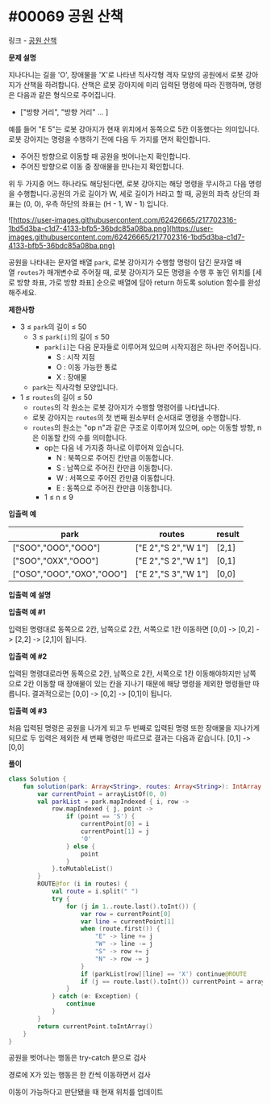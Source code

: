 # #00069 공원 산책

링크 - [공원 산책](https://school.programmers.co.kr/learn/courses/30/lessons/172928)

**문제 설명**

지나다니는 길을 'O', 장애물을 'X'로 나타낸 직사각형 격자 모양의 공원에서 로봇 강아지가 산책을 하려합니다. 산책은 로봇 강아지에 미리 입력된 명령에 따라 진행하며, 명령은 다음과 같은 형식으로 주어집니다.

- ["방향 거리", "방향 거리" … ]

예를 들어 "E 5"는 로봇 강아지가 현재 위치에서 동쪽으로 5칸 이동했다는 의미입니다. 로봇 강아지는 명령을 수행하기 전에 다음 두 가지를 먼저 확인합니다.

- 주어진 방향으로 이동할 때 공원을 벗어나는지 확인합니다.
- 주어진 방향으로 이동 중 장애물을 만나는지 확인합니다.

위 두 가지중 어느 하나라도 해당된다면, 로봇 강아지는 해당 명령을 무시하고 다음 명령을 수행합니다.공원의 가로 길이가 W, 세로 길이가 H라고 할 때, 공원의 좌측 상단의 좌표는 (0, 0), 우측 하단의 좌표는 (H - 1, W - 1) 입니다.

![https://user-images.githubusercontent.com/62426665/217702316-1bd5d3ba-c1d7-4133-bfb5-36bdc85a08ba.png](https://user-images.githubusercontent.com/62426665/217702316-1bd5d3ba-c1d7-4133-bfb5-36bdc85a08ba.png)

공원을 나타내는 문자열 배열 `park`, 로봇 강아지가 수행할 명령이 담긴 문자열 배열 `routes`가 매개변수로 주어질 때, 로봇 강아지가 모든 명령을 수행 후 놓인 위치를 [세로 방향 좌표, 가로 방향 좌표] 순으로 배열에 담아 return 하도록 solution 함수를 완성해주세요.

****제한사항****

- 3 ≤ `park`의 길이 ≤ 50
    - 3 ≤ `park[i]`의 길이 ≤ 50
        - `park[i]`는 다음 문자들로 이루어져 있으며 시작지점은 하나만 주어집니다.
            - S : 시작 지점
            - O : 이동 가능한 통로
            - X : 장애물
    - `park`는 직사각형 모양입니다.
- 1 ≤ `routes`의 길이 ≤ 50
    - `routes`의 각 원소는 로봇 강아지가 수행할 명령어를 나타냅니다.
    - 로봇 강아지는 `routes`의 첫 번째 원소부터 순서대로 명령을 수행합니다.
    - `routes`의 원소는 "op n"과 같은 구조로 이루어져 있으며, op는 이동할 방향, n은 이동할 칸의 수를 의미합니다.
        - op는 다음 네 가지중 하나로 이루어져 있습니다.
            - N : 북쪽으로 주어진 칸만큼 이동합니다.
            - S : 남쪽으로 주어진 칸만큼 이동합니다.
            - W : 서쪽으로 주어진 칸만큼 이동합니다.
            - E : 동쪽으로 주어진 칸만큼 이동합니다.
        - 1 ≤ n ≤ 9

****입출력 예****

| park | routes | result |
| --- | --- | --- |
| ["SOO","OOO","OOO"] | ["E 2","S 2","W 1"] | [2,1] |
| ["SOO","OXX","OOO"] | ["E 2","S 2","W 1"] | [0,1] |
| ["OSO","OOO","OXO","OOO"] | ["E 2","S 3","W 1"] | [0,0] |

****입출력 예 설명****

****입출력 예 #1****

입력된 명령대로 동쪽으로 2칸, 남쪽으로 2칸, 서쪽으로 1칸 이동하면 [0,0] -> [0,2] -> [2,2] -> [2,1]이 됩니다.

****입출력 예 #2****

입력된 명령대로라면 동쪽으로 2칸, 남쪽으로 2칸, 서쪽으로 1칸 이동해야하지만 남쪽으로 2칸 이동할 때 장애물이 있는 칸을 지나기 때문에 해당 명령을 제외한 명령들만 따릅니다. 결과적으로는 [0,0] -> [0,2] -> [0,1]이 됩니다.

****입출력 예 #3****

처음 입력된 명령은 공원을 나가게 되고 두 번째로 입력된 명령 또한 장애물을 지나가게 되므로 두 입력은 제외한 세 번째 명령만 따르므로 결과는 다음과 같습니다. [0,1] -> [0,0]

**풀이**

```kotlin
class Solution {
    fun solution(park: Array<String>, routes: Array<String>): IntArray {
        var currentPoint = arrayListOf(0, 0)
        val parkList = park.mapIndexed { i, row ->
            row.mapIndexed { j, point ->
                if (point == 'S') {
                    currentPoint[0] = i
                    currentPoint[1] = j
                    'O'
                } else {
                    point
                }
            }.toMutableList()
        }
        ROUTE@for (i in routes) {
            val route = i.split(" ")
            try {
                for (j in 1..route.last().toInt()) {
                    var row = currentPoint[0]
                    var line = currentPoint[1]
                    when (route.first()) {
                        "E" -> line += j
                        "W" -> line -= j
                        "S" -> row += j
                        "N" -> row -= j
                    }
                    if (parkList[row][line] == 'X') continue@ROUTE
                    if (j == route.last().toInt()) currentPoint = arrayListOf(row, line)
                }
            } catch (e: Exception) {
                continue
            }
        }
        return currentPoint.toIntArray()
    }
}
```

공원을 벗어나는 행동은 try-catch 문으로 검사

경로에 X가 있는 행동은 한 칸씩 이동하면서 검사

이동이 가능하다고 판단됐을 때 현재 위치를 업데이트
